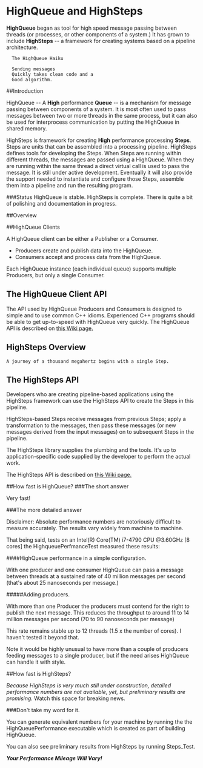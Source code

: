 # HighQueue and HighSteps
<b>HighQueue</b> began as tool for high speed message passing between threads (or processes, or other components of a system.)   It has grown to include <b>HighSteps</b> -- a framework for creating systems based on a pipeline architecture.

```
  The HighQueue Haiku

  Sending messages
  Quickly takes clean code and a
  Good algorithm.
```

##Introduction

HighQueue -- A <b>High</b> performance <b>Queue</b> -- is a mechanism for message passing between components of a system.  It is most often used to pass messages between two or more threads in the same process, but it can also be 
used for interprocess communication by putting the HighQueue in shared memory. 

HighSteps is framework for creating <b>High</b> performance processing <b>Steps</b>.  Steps are units that can be assembled into a processing pipeline.   HighSteps defines tools for developing the Steps.  When Steps are running within different threads, the messages are passed using a HighQueue.  When they are running within the same thread a direct virtual call is used to pass the message.
It is still under active development.  Eventually it will also provide the support needed to instantiate and configure those Steps, assemble them into a pipeline and run the resulting program.

###Status
HighQueue is stable.
HighSteps is complete.  There is quite a bit of polishing and documentation in progress.

##Overview 

##HighQueue Clients

A HighQueue client can be either a Publisher or a Consumer.
  *	Producers create and publish data into the HighQueue.   
  * Consumers accept and process data from the HighQueue.
  
Each HighQueue instance (each individual queue) supports multiple Producers, but only a single Consumer.

## The HighQueue Client API

The API used by HighQueue Producers and Consumers is designed to simple and to use common C++ idioms.  Experienced C++ programs should be able to get up-to-speed with HighQueue very quickly.
The HighQueue API is described on [this Wiki page.](https://github.com/dale-wilson/HighQueue/wiki/HighQueue-API)

## HighSteps Overview
```
A journey of a thousand megahertz begins with a single Step.
```


## The HighSteps API
Developers who are creating pipeline-based applications using the HighSteps framework can use the HighSteps API to create the Steps in this pipeline.

HighSteps-based Steps receive messages from previous Steps; apply a transformation to the messages, then pass these messages (or new messages derived from the input messages) 
on to subsequent Steps in the pipeline.  

The HighSteps library supplies the plumbing and the tools.  It's up to application-specific code supplied by the developer to perform the actual work.

The HighSteps API is described on [this Wiki page.](https://github.com/dale-wilson/HighQueue/wiki/HighSteps-API)

##How fast is HighQueue?
###The short answer  

Very fast!

###The more detailed answer

Disclaimer: Absolute performance numbers are notoriously difficult to measure accurately. The results vary widely from machine to machine.

That being said, tests on an Intel(R) Core(TM) i7-4790 CPU @3.60GHz [8 cores] the HighqueuePerfmanceTest measured these results:

####HighQueue performance in a simple configuration.

With one producer and one consumer HighQueue can pass a message between threads at a sustained rate of 40 million messages per second (that's about 25 nanoseconds per message.)

#####Adding producers.

With more than one Producer the producers must contend for the right to publish the next message.  This reduces the throughput to around 11 to 14 million messages per second (70 to 90 nanoseconds per message) 

This rate remains stable up to 12 threads (1.5 x the number of cores).  I haven't tested it beyond that.

Note it would be highly unusual to have more than a couple of producers feeding messages to a single producer, but if the need arises HighQueue can handle it with style.

##How fast is HighSteps?

<em>Because HighSteps is very much still under construction, detailed performance numbers are not available, yet, but preliminary results are promising.</em> 
Watch this space for breaking news.

###Don't take my word for it.

You can generate equivalent numbers for your machine by running the the HighQueuePerformance executable which is created as part of building HighQueue.

You can also see preliminary results from HighSteps by running Steps_Test.

<b><em>Your Performance Mileage Will Vary!</em></b>

